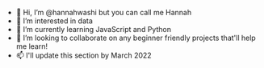 - 👋 Hi, I’m @hannahwashi but you can call me Hannah 
- 👀 I’m interested in data 
- 🌱 I’m currently learning JavaScript and Python
- 💞️ I’m looking to collaborate on any beginner friendly projects that'll help me learn!
- 📫 I'll update this section by March 2022

<!---
hannahwashi/hannahwashi is a ✨ special ✨ repository because its `README.md` (this file) appears on your GitHub profile.
You can click the Preview link to take a look at your changes.
--->
